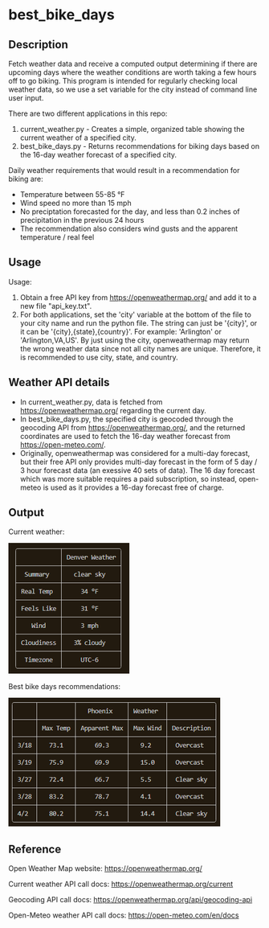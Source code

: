 # best_bike_days
## Description
Fetch weather data and receive a computed output determining if there are upcoming days where the weather conditions are worth taking a few hours off to go biking. This program is intended for regularly checking local weather data, so we use a set variable for the city instead of command line user input.

There are two different applications in this repo:
1. current_weather.py  -  Creates a simple, organized table showing the current weather of a specified city.
2. best_bike_days.py  -  Returns recommendations for biking days based on the 16-day weather forecast of a specified city.

Daily weather requirements that would result in a recommendation for biking are:
- Temperature between 55-85 °F
- Wind speed no more than 15 mph
- No preciptation forecasted for the day, and less than 0.2 inches of precipitation in the previous 24 hours
- The recommendation also considers wind gusts and the apparent temperature / real feel

## Usage
Usage:
1. Obtain a free API key from https://openweathermap.org/ and add it to a new file "api_key.txt". 
2. For both applications, set the 'city' variable at the bottom of the file to your city name and run the python file. The string can just be '{city}', or it can be '{city},{state},{country}'. For example: 'Arlington' or 'Arlington,VA,US'. By just using the city, openweathermap may return the wrong weather data since not all city names are unique. Therefore, it is recommended to use city, state, and country.

## Weather API details
- In current_weather.py, data is fetched from https://openweathermap.org/ regarding the current day.
- In best_bike_days.py, the specified city is geocoded through the geocoding API from https://openweathermap.org/, and the returned coordinates are used to fetch the 16-day weather forecast from https://open-meteo.com/.
- Originally, openweathermap was considered for a multi-day forecast, but their free API only provides multi-day forecast in the form of 5 day / 3 hour forecast data (an exessive 40 sets of data). The 16 day forecast which was more suitable requires a paid subscription, so instead, open-meteo is used as it provides a 16-day forecast free of charge.

## Output
Current weather:

![alt text](https://github.com/justinliu1308/best_bike_days/blob/main/current_weather_screenshot.png)

Best bike days recommendations:

![alt text](https://github.com/justinliu1308/best_bike_days/blob/main/best_bike_days_screenshot.png)

## Reference
Open Weather Map website: https://openweathermap.org/

Current weather API call docs: https://openweathermap.org/current

Geocoding API call docs: https://openweathermap.org/api/geocoding-api

Open-Meteo weather API call docs: https://open-meteo.com/en/docs


